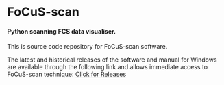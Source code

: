 <html>
<head>
</head>
<body>
<H1>FoCuS-scan</H1>

<H4>Python scanning FCS  data visualiser. </H4>

<p>This is source code repository for FoCuS-scan software. <p>

<p> The latest and historical releases of the software and manual for Windows are available through the following link and allows immediate access to FoCuS-scan technique: <a href ="https://github.com/dwaithe/FCS_scanning_correlator/releases/">Click for Releases</a></p>